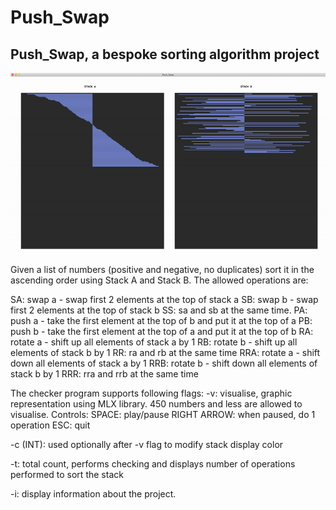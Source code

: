 # Push_Swap
## Push_Swap, a bespoke sorting algorithm project

![](push_swap_visual.gif)

Given a list of numbers (positive and negative, no duplicates) sort it in the ascending order using Stack A and Stack B.
The allowed operations are:

SA:	swap a - swap first 2 elements at the top of stack a
SB:	swap b - swap first 2 elements at the top of stack b
SS:	sa and sb at the same time.
PA:	push a - take the first element at the top of b and put it at the top of a
PB:	push b - take the first element at the top of a and put it at the top of b
RA:	rotate a - shift up all elements of stack a by 1
RB:	rotate b - shift up all elements of stack b by 1
RR:	ra and rb at the same time
RRA:	rotate a - shift down all elements of stack a by 1
RRB:	rotate b - shift down all elements of stack b by 1
RRR:	rra and rrb at the same time

The checker program supports following flags:
-v:		visualise, graphic representation using MLX library. 450 numbers and less are allowed to visualise. Controls:
		SPACE: play/pause
		RIGHT ARROW: when paused, do 1 operation
		ESC: quit

-c (INT):	used optionally after -v flag to modify stack display color

-t:		total count, performs checking and displays number of operations performed to sort the stack

-i:		display information about the project.
